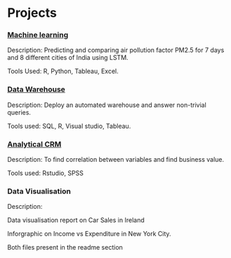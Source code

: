 # Projects

### [Machine learning](https://github.com/swapnil-sarda/projects/tree/Machine-learning)

Description: Predicting and comparing air pollution factor PM2.5 for 7 days and 8 different cities of India using LSTM.

Tools Used: R, Python, Tableau, Excel.

### [Data Warehouse](https://github.com/swapnil-sarda/projects/tree/Data-warehouse)

Description: Deploy an automated warehouse and answer non-trivial queries.

Tools used: SQL, R, Visual studio, Tableau.

### [Analytical CRM](https://github.com/swapnil-sarda/projects/tree/Analytical-CRM)

Description: To find correlation between variables and find business value.

Tools used: Rstudio, SPSS

### Data Visualisation

Description: 

Data visualisation report on Car Sales in Ireland

Inforgraphic on Income vs Expenditure in New York City.

Both files present in the readme section
